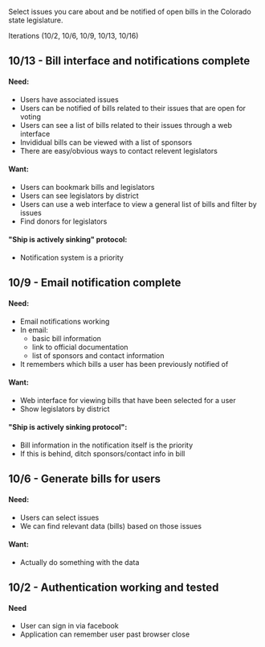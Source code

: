 Select issues you care about and be notified of open bills in the Colorado state legislature.

Iterations (10/2, 10/6, 10/9, 10/13, 10/16)

## 10/13 - Bill interface and notifications complete

#### Need:

- Users have associated issues
- Users can be notified of bills related to their issues that are open for voting
- Users can see a list of bills related to their issues through a web interface
- Invididual bills can be viewed with a list of sponsors
- There are easy/obvious ways to contact relevent legislators

#### Want:

- Users can bookmark bills and legislators
- Users can see legislators by district
- Users can use a web interface to view a general list of bills and filter by issues
- Find donors for legislators

#### "Ship is actively sinking" protocol:

- Notification system is a priority


## 10/9 - Email notification complete

#### Need:

- Email notifications working
- In email:
  - basic bill information
  - link to official documentation
  - list of sponsors and contact information
- It remembers which bills a user has been previously notified of

#### Want:

- Web interface for viewing bills that have been selected for a user
- Show legislators by district

#### "Ship is actively sinking protocol":

- Bill information in the notification itself is the priority
- If this is behind, ditch sponsors/contact info in bill

## 10/6 - Generate bills for users

#### Need:

- Users can select issues
- We can find relevant data (bills) based on those issues

#### Want:

- Actually do something with the data

## 10/2 - Authentication working and tested

#### Need

- User can sign in via facebook
- Application can remember user past browser close








